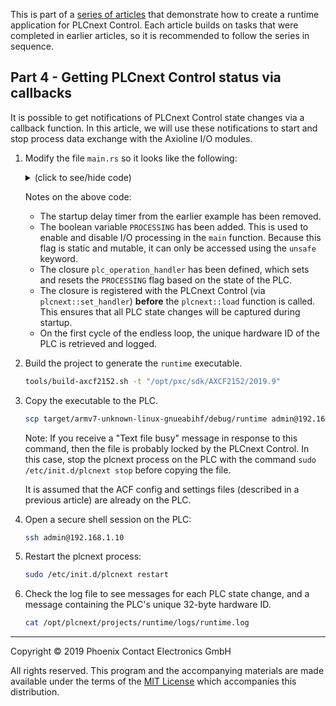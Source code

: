 This is part of a [series of articles](https://github.com/PLCnext/rust-sample-runtime) that demonstrate how to create a runtime application for PLCnext Control. Each article builds on tasks that were completed in earlier articles, so it is recommended to follow the series in sequence.

## Part 4 - Getting PLCnext Control status via callbacks

It is possible to get notifications of PLCnext Control state changes via a callback function. In this article, we will use these notifications to start and stop process data exchange with the Axioline I/O modules.

1. Modify the file `main.rs` so it looks like the following:
   <details>
   <summary>(click to see/hide code)</summary>

   ```rust
   //
   // Copyright (c) 2019 Phoenix Contact GmbH & Co. KG. All rights reserved.
   // Licensed under the MIT. See LICENSE file in the project root for full license information.
   // SPDX-License-Identifier: MIT
   //
   use std::env;
   use std::{thread, time};
   use plcnext::PlcOperation;
   use plcnext_commons::log;

   fn main() {
      // Set the time between scan cycles
      let pause = time::Duration::from_millis(1000);

      // Put the command line arguments into a collection
      let args: Vec<String> = env::args().collect();

      // Functions to start and stop runtime processing
      static mut PROCESSING: bool = false;
      fn start_processing() {
         log("Start processing");
         unsafe {PROCESSING = true};
      };
      fn stop_processing() {
         log("Stop processing");
         unsafe {PROCESSING = false};
      };

      // Closure that handles PLC operations
      let plc_operation_handler = |operation: PlcOperation| {
         match operation {
               PlcOperation::Load => {
                  log("Call of PLC Load");
               },
               PlcOperation::Setup => {
                  log("Call of PLC Setup");
               },
               PlcOperation::StartCold => {
                  log("Call of PLC Start Cold");
                  start_processing();
               },
               PlcOperation::StartWarm => {
                  log("Call of PLC Start Warm");
                  // When this state-change occurs, the firmware is ready to serve requests.
                  // Now we can request the needed service interfaces.
                  start_processing();
               },
               PlcOperation::StartHot => {
                  log("Call of PLC Start Hot");
                  start_processing();
               },
               PlcOperation::Stop => {
                  log("Call of PLC Stop");
                  stop_processing();
               },
               PlcOperation::Reset => {
                  log("Call of PLC Reset");
                  stop_processing();
               },
               PlcOperation::Unload => {
                  log("Call of PLC Unload");
                  stop_processing();
               },
               PlcOperation::None => {
                  log("Call of PLC None");
               },
               PlcOperation::Unknown => {
                  log("Call of PLC Unknown");
               }
         }
      };

      // Set the PLC operation handler
      plcnext::set_handler(Some(plc_operation_handler));

      // Tell the PLCnext runtime that we are starting
      plcnext::load("/usr/lib", "runtime", &args[1]);

      // Declare process data items
      let mut in_value: [u8;1]  = [0x00];
      let mut out_value: [u8; 1] = [0x00];

      let mut loop_counter: u64 = 0;

      loop {
         if unsafe {PROCESSING} {
               loop_counter = loop_counter+1;

               // Log the hardware ID of the PLC on the first loop
               if loop_counter == 1 {
                  let hardware_id = plcnext::get_unique_hardware_id();
                  log(&format!("Unique hardware ID: {:02x?}", hardware_id));
               }

               // Read process inputs
               plcnext::read_input_data("Arp.Io.AxlC", "Arp.Io.AxlC/0.~DI8", &mut in_value).ok();

               // Perform application-specific processing
               // In this case, simply invert the process data bits
               out_value[0] = !in_value[0];

               // Write process outputs
               plcnext::write_output_data("Arp.Io.AxlC", "Arp.Io.AxlC/0.~DO8", &out_value).ok();
         } 

         // Wait a short time before repeating
         thread::sleep(pause);
      }
   }
   ```

   </details>

   Notes on the above code:
   - The startup delay timer from the earlier example has been removed.
   - The boolean variable `PROCESSING` has been added. This is used to enable and disable I/O processing in the `main` function. Because this flag is static and mutable, it can only be accessed using the `unsafe` keyword.
   - The closure `plc_operation_handler` has been defined, which sets and resets the `PROCESSING` flag based on the state of the PLC.
   - The closure is registered with the PLCnext Control (via `plcnext::set_handler`) **before** the `plcnext::load` function is called. This ensures that all PLC state changes will be captured during startup.
   - On the first cycle of the endless loop, the unique hardware ID of the PLC is retrieved and logged.

1. Build the project to generate the `runtime` executable.

   ```sh
   tools/build-axcf2152.sh -t "/opt/pxc/sdk/AXCF2152/2019.9"
   ```

1. Copy the executable to the PLC.

   ```sh
   scp target/armv7-unknown-linux-gnueabihf/debug/runtime admin@192.168.1.10:~/projects/runtime
   ```

   Note: If you receive a "Text file busy" message in response to this command, then the file is probably locked by the PLCnext Control. In this case, stop the plcnext process on the PLC with the command `sudo /etc/init.d/plcnext stop` before copying the file.

   It is assumed that the ACF config and settings files (described in a previous article) are already on the PLC.

1. Open a secure shell session on the PLC:

   ```sh
   ssh admin@192.168.1.10
   ```

1. Restart the plcnext process:

   ```sh
   sudo /etc/init.d/plcnext restart
   ```

1. Check the log file to see messages for each PLC state change, and a message containing the PLC's unique 32-byte hardware ID.

   ```sh
   cat /opt/plcnext/projects/runtime/logs/runtime.log
   ```

---

Copyright © 2019 Phoenix Contact Electronics GmbH

All rights reserved. This program and the accompanying materials are made available under the terms of the [MIT License](http://opensource.org/licenses/MIT) which accompanies this distribution.
